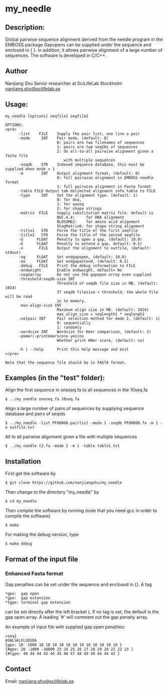 # my_needle

## Description:
Global pairwise sequence alignment derived from the needle program in the EMBOSS package
Gapopens can be supplied under the sequence and enclosed in { }.
In addition, it allows pairwise alignment of a large number of sequences.
The software is developed in C/C++.

## Author

Nanjiang Shu
Senior researcher at SciLifeLab Stockholm
nanjiang.shu@scilifelab.se

## Usage:
```
my_needle [options] seqfile1 seqfile2

OPTIONS:
<pre>
      -list    FILE    Supply the pair list, one line a pair
      -mode     INT    Pair mode, (default: 0)
                       0: pairs are two filenames of sequences
                       1: pairs are two seqIDs of sequences
                       2: do all-to-all pairwise alignment given a fasta file
                          with multiple sequences
      -seqdb    STR    Indexed sequence database, this must be supplied when mode = 1
      -m        INT    Output alignment format, (default: 0)
                       0: full pairwise alignment in EMBOSS needle format
                       1: full pairwise alignment in Fasta format
      -table FILE Output tab delimited alignment info table to FILE
      -type     INT    Set the alignment type. (default: 1)
                       0: for dna, 
                       1: for aaseq
                       2: for shape strings
      -matrix  FILE    Supply substitution matrix file. default is
                       NUC.4.4:     for DNA alignment
                       BLOSUM62:    for amino acid alignment
                       ShagMatrix6: for shape string alignment
      -title1   STR    Force the title of the first seqfile
      -title2   STR    Force the title of the second seqfile
      -G      FLOAT    Penalty to open a gap, (default: 10.0)
      -E      FLOAT    Penalty to extend a gap, default: 0.5)
      -o       FILE    Output the alignment to outfile, (default: stdout)
      -eg     FLOAT    Set endgapopen, (default: 10.0)
      -ee     FLOAT    Set endgapextend, (default: 0.5)
      -debug   FILE    Print the debug information to FILE
      -endweight       Enable endweight, default= No
      -nogoarray       Do not use the gapopen array even supplied
      -threshold-seqdb-size INT
                       Threshold of seqdb file size in MB. (default: 1024)
                       If seqdb filesize < threshold, the whole file will be read
                       in to memory.
      -max-align-size INT
                       Maximum align size in MB. (default: 1024)
                       max_align_size = seqlength1 * seqlengh2
      -selpair INT     Pair selection method for mode 2, (default: 1)
                       0: sequentially 
                       1: randomly
      -wordsize INT    Wordsize for Kmer comparison, (default: 3)
      -pkmer|-printkmerscore yes|no
                       Whether print KMer score, (default: no)
     
      -h | --help      Print this help message and exit
</pre>

Note that the sequence file should be in FASTA format.

```

## Examples (in the "test" folder):

Align the first sequence in oneseq.fa to all sequences in the 10seq.fa

    $ ../my_needle oneseq.fa 10seq.fa

Align a large number of pairs of sequences by supplying sequence database and pairs of seqids

    $ ../my_needle -list PF00008.pairlist -mode 1 -seqdb PF00008.fa -m 1 -o outfile.txt


All to all pairwise alignment given a file with multiple sequences

    $ ../my_needle t2.fa -mode 2 -m 1 -table table1.txt


## Installation
First get the software by 

    $ git clone https://github.com/nanjiangshu/my_needle

Then change to the directory "my_needle" by

    $ cd my_needle

Then compile the software by running (note that you need gcc in order to
compile the software)

    $ make 

For making the debug version, type

    $ make debug


## Format of the input file

### Enhanced Fasta format

Gap penalties can be set under the sequence and enclosed in {}. A tag

    *gpo:  gap open
    *gpe:  gap extension
    *tgpe: terminal gap extension

can be set directly after the left bracket {. If no tag is set, the default is the gap open array.
A leading '#' will comment out the gap penalty array.

An example of input file with supplied gap open penalties:

```
>seq1
ASNLSKLFLSDSDA
{gpo: 10 -1000 10 10 10 10 10 10 10 10 10 10 10 10 }
{#gpe: 20 -1000 -10000 23 24 25 26 27 28 29 20 22 22 23 }
{#tgpe: 40 44 44 43 44 45 46 47 48 49 40 44 44 43 }
```


## Contact
Email: nanjiang.shu@scilifelab.se
